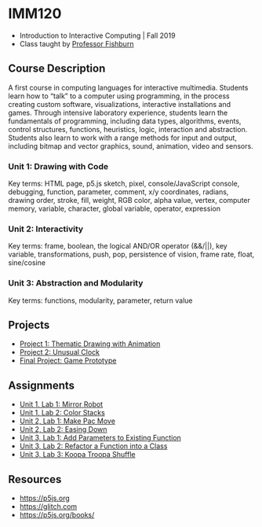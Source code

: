 # IMM120
- Introduction to Interactive Computing | Fall 2019
- Class taught by [Professor Fishburn](https://imm.tcnj.edu/people/faculty/josh-fishburn/)

## Course Description
A first course in computing languages for interactive multimedia. Students learn how to “talk” to a computer using programming, in the process creating custom software, visualizations, interactive installations and games. Through intensive laboratory experience, students learn the fundamentals of programming, including data types, algorithms, events, control structures, functions, heuristics, logic, interaction and abstraction. Students also learn to work with a range methods for input and output, including bitmap and vector graphics, sound, animation, video and sensors.

### Unit 1: Drawing with Code
Key terms: HTML page, p5.js sketch, pixel, console/JavaScript console, debugging, function, parameter, comment, x/y coordinates, radians, drawing order, stroke, fill, weight, RGB color, alpha value, vertex, computer memory, variable, character, global variable, operator, expression

### Unit 2: Interactivity
Key terms: frame, boolean, the logical AND/OR operator (&&/||), key variable, transformations, push, pop, persistence of vision, frame rate, float, sine/cosine

### Unit 3: Abstraction and Modularity
Key terms: functions, modularity, parameter, return value

## Projects
- [Project 1: Thematic Drawing with Animation]()
- [Project 2: Unusual Clock]()
- [Final Project: Game Prototype]()

## Assignments
- [Unit 1, Lab 1: Mirror Robot](assignments/mirrorbot/README.md)
- [Unit 1, Lab 2: Color Stacks]()
- [Unit 2, Lab 1: Make Pac Move]()
- [Unit 2, Lab 2: Easing Down]()
- [Unit 3, Lab 1: Add Parameters to Existing Function]()
- [Unit 3, Lab 2: Refactor a Function into a Class]()
- [Unit 3, Lab 3: Koopa Troopa Shuffle]()

## Resources
- https://p5js.org
- https://glitch.com
- https://p5js.org/books/
